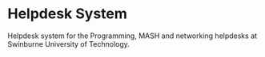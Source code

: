 # Helpdesk System
Helpdesk system for the Programming, MASH and networking helpdesks at Swinburne University of Technology.
